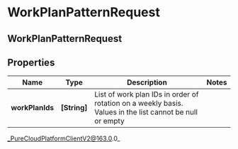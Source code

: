 # WorkPlanPatternRequest

## WorkPlanPatternRequest

## Properties

|Name | Type | Description | Notes|
|------------ | ------------- | ------------- | -------------|
| **workPlanIds** | **[String]** | List of work plan IDs in order of rotation on a weekly basis. Values in the list cannot be null or empty | |



_PureCloudPlatformClientV2@163.0.0_
